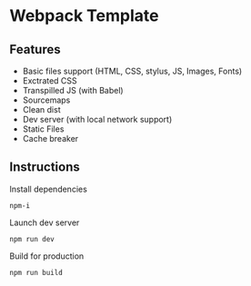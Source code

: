 # Webpack Template

## Features

- Basic files support (HTML, CSS, stylus, JS, Images, Fonts)
- Exctrated CSS
- Transpilled JS (with Babel)
- Sourcemaps
- Clean dist
- Dev server (with local network support)
- Static Files
- Cache breaker

## Instructions

Install dependencies

```npm-i```

Launch dev server

```npm run dev```

Build for production

```npm run build```